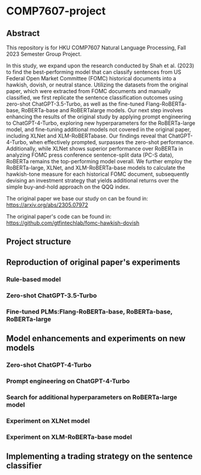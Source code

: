 # COMP7607-project

## Abstract

This repository is for HKU COMP7607 Natural Language Processing, Fall 2023 Semester Group Project.

In this study, we expand upon the research conducted by Shah et al. (2023) to find the best-performing model that can classify sentences
from US Federal Open Market Committee (FOMC) historical documents into a hawkish, dovish, or neutral stance. Utilizing the datasets from the original paper, which were extracted from FOMC documents and manually classified, we first replicate the sentence classification outcomes using zero-shot ChatGPT-3.5-Turbo, as well as the fine-tuned Flang-RoBERTa-base, RoBERTa-base and RoBERTalarge models. Our next step involves enhancing the results of the original study by applying prompt engineering to ChatGPT-4-Turbo, exploring new hyperparameters for the RoBERTa-large model, and fine-tuning additional models not covered in the original paper, including XLNet and XLM-RoBERTabase. Our findings reveal that ChatGPT-4-Turbo, when effectively prompted, surpasses the zero-shot performance. Additionally, while XLNet shows superior performance over RoBERTa in analyzing FOMC press conference sentence-split data (PC-S data), RoBERTa remains the top-performing model overall. We further employ the RoBERTa-large, XLNet, and XLM-RoBERTa-base models to calculate the hawkish-tone measure for each historical FOMC document, subsequently devising an investment strategy that yields additional returns over the simple buy-and-hold approach on the QQQ index.

The original paper we base our study on can be found in: 
https://arxiv.org/abs/2305.07972

The original paper's code can be found in:
https://github.com/gtfintechlab/fomc-hawkish-dovish

## Project structure

## Reproduction of original paper's experiments

### Rule-based model

### Zero-shot ChatGPT-3.5-Turbo

### Fine-tuned PLMs:Flang-RoBERTa-base, RoBERTa-base, RoBERTa-large

## Model enhancements and experiments on new models

### Zero-shot ChatGPT-4-Turbo

### Prompt engineering on ChatGPT-4-Turbo

### Search for additional hyperparameters on RoBERTa-large model

### Experiment on XLNet model

### Experiment on XLM-RoBERTa-base model

## Implementing a trading strategy on the sentence classifier

